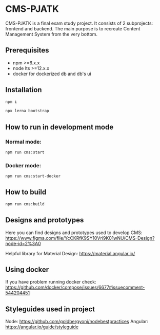 # CMS-PJATK
CMS-PJATK is a final exam study project. It consists of 2 subprojects: frontend and backend. The main purpose is to recreate Content Management System from the very bottom.

## Prerequisites
- npm >=6.x.x
- node lts >=12.x.x
- docker for dockerized db and db's ui

## Installation
```bash
npm i
```

```bash
npx lerna bootstrap
```

## How to run in development mode
### Normal mode:
```bash
npm run cms:start
```
### Docker mode:
```bash
npm run cms:start-docker
```

## How to build
```bash
npm run cms:build
```
 
## Designs and prototypes
Here you can find designs and prototypes used to develop CMS: https://www.figma.com/file/YcCKRfK9SY10Vri9K01wNU/CMS-Design?node-id=2%3A0

Helpful library for Material Design: https://material.angular.io/

## Using docker
If you have problem running docker check: https://github.com/docker/compose/issues/6677#issuecomment-544204451

## Styleguides used in project
Node: https://github.com/goldbergyoni/nodebestpractices
Angular: https://angular.io/guide/styleguide
